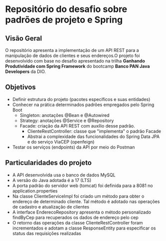 # Repositório do desafio sobre padrões de projeto e Spring

## Visão Geral

O repositório apresenta a implementação de um API REST para a manipulação de dados de clientes e seus endereços.O projeto foi desenvolvido com base no desafio apresentado na trilha **Ganhando Produtividade com Spring Framework** do bootcamp **Banco PAN Java Developers** da DIO.  


## Objetivos

- Definir estrutura do projeto (pacotes específicos e suas entidades)
- Conhecer na prática determinados padrões empregados pelo Spring Boot
  - Singleton: anotações @Bean e @Autowired
  - Strategy: anotações @Service e @Repository
  - Facade: criação da API REST com auxílio desse padrão.
    - ClienteRestController: classe que "implementa" o padrão Facade
    - Abstrai a complexidade das funcionalidades do Spring Data JPA e do serviço ViaCEP (openfeign)
- Testar os serviços (endpoints) da API por meio do Postman

## Particularidades do projeto

- A API desenvolvida usa o banco de dados MySQL
- A versão do Java adotada é a 17 (LTS)
- A porta padrão do servidor web (tomcat) foi definida para a 8081 no application.properties
- Na classe ClienteServiceImpl foi criado um método para obter o endereço de determinado cliente. Tal método é adotado nas operações de cadastro e atualização de clientes
- A interface EnderecoRepository apresenta o método personalizado findByCep para recuperados os dados de endereço pelo cep
- O retorno das operações da classe ClienteRestController foram incrementados e adotam a classe ResponseEntity para especificar os status das requisições realizadas


